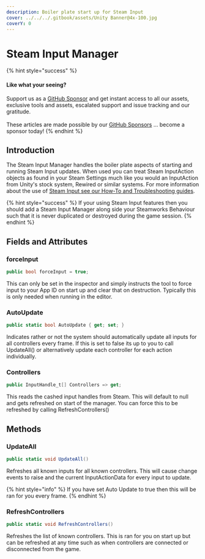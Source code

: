 ```yaml
---
description: Boiler plate start up for Steam Input
cover: ../../../.gitbook/assets/Unity Banner@4x-100.jpg
coverY: 0
---
```


# Steam Input Manager

{% hint style="success" %}
#### Like what your seeing?

Support us as a [GitHub Sponsor](../../../become-a-sponsor/) and get instant access to all our assets, exclusive tools and assets, escalated support and issue tracking and our gratitude.\
\
These articles are made possible by our [GitHub Sponsors](../../../become-a-sponsor/) ... become a sponsor today!
{% endhint %}

## &#x20;Introduction

The Steam Input Manager handles the boiler plate aspects of starting and running Steam Input updates. When used you can treat Steam InputAction objects as found in your Steam Settings much like you would an InputAction from Unity's stock system, Rewired or similar systems. For more information about the use of [Steam Input see our How-To and Troubleshooting guides](../../../steam/input/).

{% hint style="success" %}
If your using Steam Input features then you should add a Steam Input Manager along side your Steamworks Behaviour such that it is never duplicated or destroyed during the game session.
{% endhint %}

## Fields and Attributes

### forceInput

```csharp
public bool forceInput = true;
```

This can only be set in the inspector and simply instructs the tool to force input to your App ID on start up and clear that on destruction. Typically this is only needed when running in the editor.

### AutoUpdate

```csharp
public static bool AutoUpdate { get; set; }
```

Indicates rather or not the system should automatically update all inputs for all controllers every frame. If this is set to false its up to you to call UpdateAll() or alternatively update each controller for each action individually.

### Controllers

```csharp
public InputHandle_t[] Controllers => get;
```

This reads the cashed input handles from Steam. This will default to null and gets refreshed on start of the manager. You can force this to be refreshed by calling RefreshControllers()

## Methods

### UpdateAll

```csharp
public static void UpdateAll()
```

Refreshes all known inputs for all known controllers. This will cause change events to raise and the current InputActionData for every input to update.&#x20;

{% hint style="info" %}
If you have set Auto Update to true then this will be ran for you every frame.
{% endhint %}

### RefreshControllers

```csharp
public static void RefreshControllers()
```

Refreshes the list of known controllers. This is ran for you on start up but can be refreshed at any time such as when controllers are connected or disconnected from the game.
